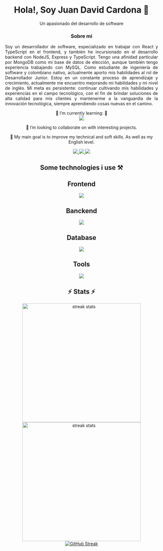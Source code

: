 <div align="center">
  <h1>Hola!, Soy Juan David Cardona 👋</h1>
  <p>Un apasionado del desarrollo de software</p>
</div>

<h3 align="center">Sobre mi</h3>

<p align="justify">
  Soy un desarrollador de software, especializado en trabajar con React y TypeScript en el frontend, y también he incursionado en el desarrollo backend con NodeJS, Express y TypeScript. Tengo una afinidad particular por MongoDB como mi base de datos de elección, aunque también tengo experiencia trabajando con MySQL. Como estudiante de ingeniería de software y colombiano nativo, actualmente aporto mis habilidades al rol de Desarrollador Junior. Estoy en un constante proceso de aprendizaje y crecimiento, actualmente me encuentro mejorando mi habilidades y mi nivel de inglés. Mi meta es persistente: continuar cultivando mis habilidades y experiencias en el campo tecnológico, con el fin de brindar soluciones de alta calidad para mis clientes y mantenerme a la vanguardia de la innovación tecnológica, siempre aprendiendo cosas nuevas en el camino.
</p>

<div align="center">
  
🌱 I’m currently learning: 🌱 </br> <img src="https://skillicons.dev/icons?i=docker,aws,py" />

🧩 I’m looking to collaborate on with interesting projects. 

🎯 My main goal is to improve my technical and soft skills. As well as my English level. 

</div>

<div align="center"> 
  <a href="mailto:jcardonabageth@gmail.com">
    <img src="https://img.shields.io/badge/Gmail-333333?style=for-the-badge&logo=gmail&logoColor=red" />
  </a>
  <a href="https://www.linkedin.com/in/juan-david-cardona-5987a7236/" target="_blank">
    <img src="https://img.shields.io/badge/LinkedIn-0077B5?style=for-the-badge&logo=linkedin&logoColor=white" target="_blank" />
  </a>
  <a href="https://x.com/Aniunx/" target="_blank">
    <img src="https://img.shields.io/badge/X-0077B5?style=for-the-badge&logo=X&logoColor=black" target="_blank" />
  </a>
</div>

<h2 align="center">Some technologies i use ⚒️</h2>
<div align="center">
    <h2>Frontend</h2>
    <img src="https://skillicons.dev/icons?i=react,javascript,html,css,tailwind,typescript,redux,nextjs" />
    <h2>Banckend</h2>
    <img src="https://skillicons.dev/icons?i=nodejs,typescript,express,java,spring" />
    <h2>Database</h2>
    <img src="https://skillicons.dev/icons?i=mongodb,mysql,postgres" />
    <h2>Tools</h2>
    <img src="https://skillicons.dev/icons?i=vite,vscode,github,git,docker,discord,idea,npm,pnpm" />
</div>

<h2 align="center">⚡ Stats ⚡</h2>

<div align="center">
  <img width=390 src="https://github-readme-stats.vercel.app/api?username=JuanCardona16&count_private=true&show_icons=true&theme=react&rank_icon=github&border_radius=10" alt="streak stats"/>
</div>

<div align="center">
  <img width=390 src="https://github-readme-stats.vercel.app/api/top-langs?username=JuanCardona16&count_private=true&show_icons=true&theme=react&rank_icon=github&border_radius=10&layout=compact" alt="streak stats"/>
</div>

<div align="center">
  <a href="https://git.io/streak-stats"><img src="https://streak-stats.demolab.com?user=JuanCardona16&theme=nord&exclude_days=Sun%2CMon%2CTue%2CWed%2CThu%2CFri%2CSat" alt="GitHub Streak" /></a>
</div>







